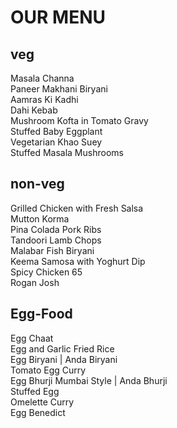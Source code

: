 <!DOCTYPE html>
<html>
<head>
  <meta charset="utf-8">
  <meta name="viewpoint" width="device-width, initial scale=1">
  <title>menu</title>
  <link rel="stylesheet" type="text/css" href="index.css">
 
</head>
<body>
  <div>
    <h1>OUR MENU</h1>
  </div>
  <section id="bg1" class="col-lg-1 col-md-1">
    <div>
      <h1 id="veg">veg</h1>
    </div>
    <div class="style row">Masala Channa</div>
    <div>Paneer Makhani Biryani</div>
    <div>Aamras Ki Kadhi</div>
    <div>Dahi Kebab</div>
    <div>Mushroom Kofta in Tomato Gravy</div>
    <div>Stuffed Baby Eggplant</div>
    <div>Vegetarian Khao Suey</div>
    <div>Stuffed Masala Mushrooms</div>
  </section>
  <section id="bg2" class="col-lg-1 col-md-1">
    <div>
      <h1 id="non-veg">non-veg</h1>
    </div>
    <div class="style row">Grilled Chicken with Fresh Salsa</div>
    <div>Mutton Korma</div>
    <div>Pina Colada Pork Ribs</div>
    <div>Tandoori Lamb Chops</div>
    <div>Malabar Fish Biryani</div>
    <div>Keema Samosa with Yoghurt Dip</div>
    <div>Spicy Chicken 65</div>
    <div>Rogan Josh</div>
  </section>
  <section id="bg3" class="col-lg-1 col-md-2">
    <div>
      <h1 id="egg">Egg-Food</h1>
    </div>
    <div class="style row">Egg Chaat</div>
    <div>Egg and Garlic Fried Rice</div>
    <div>Egg Biryani | Anda Biryani</div>
    <div>Tomato Egg Curry</div>
    <div>Egg Bhurji Mumbai Style | Anda Bhurji</div>
    <div>Stuffed Egg</div>
    <div>Omelette Curry</div>
    <div>Egg Benedict</div>
  </section>
</body>
</html>
